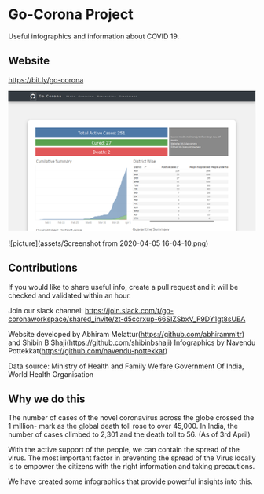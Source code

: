 # Go-Corona Project

Useful infographics and information about COVID 19.

## Website

https://bit.ly/go-corona

<img src="https://github.com/navendu-pottekkat/go-corona/blob/master/assets/Screenshot%20from%202020-04-04%2012-28-10.png" alt="drawing" width="600"/>

![picture](assets/Screenshot from 2020-04-05 16-04-10.png)

## Contributions

If you would like to share useful info, create a pull request and it will be checked and validated within an hour.

Join our slack channel:
https://join.slack.com/t/go-coronaworkspace/shared_invite/zt-d5ccrxup-66SIZSbxV_F9DY1gt8sUEA

Website developed by Abhiram Melattur(https://github.com/abhirammltr) and Shibin B Shaji(https://github.com/shibinbshaji)
Infographics by Navendu Pottekkat(https://github.com/navendu-pottekkat)

Data source: Ministry of Health and Family Welfare Government Of India, World Health Organisation

## Why we do this

The number of cases of the novel coronavirus across the globe crossed the 1 million- mark as the global death toll rose to over 45,000. In India, the number of cases climbed to 2,301 and the death toll to 56. (As of 3rd April)

With the active support of the people, we can contain the spread of the virus. The most important factor in preventing the spread of the Virus locally is to empower the citizens with the right information and taking precautions.

We have created some infographics that provide powerful insights into this.

